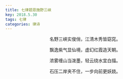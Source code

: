 ```yaml
---
title: 七律题恩施野三峡
key: 2018.5.30
tags: 七律
categories: 律诗
---
```


<p align="center">名野三峡实俊俏，江清木秀皆窈窕。
</p>
<p align="center">飘逸紫气显仙境，虚幻红霞造天朝。
</p>
<p align="center">浓雾缠山当泼墨，轻云绕水宜白描。
</p>
<p align="center">石压二岸夹不住，一步向前更妖娆。
</p>
<p align="center"></br>
</p>
